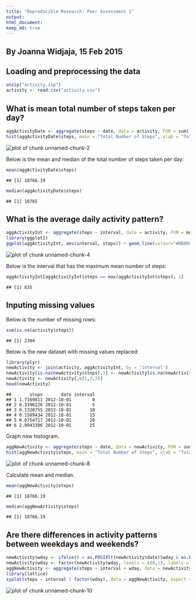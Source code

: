 ```yaml
---
title: "Reproducible Research: Peer Assessment 1"
output: 
html_document:
keep_md: true
---
```

## By Joanna Widjaja, 15 Feb 2015 

## Loading and preprocessing the data

```r
unzip("activity.zip")
activity <- read.csv("activity.csv")
```

## What is mean total number of steps taken per day?

```r
aggActivityDate <- aggregate(steps ~ date, data = activity, FUN = sum)
hist(aggActivityDate$steps, main = "Total Number of Steps", xlab = "Total Number of Steps by Day")
```

![plot of chunk unnamed-chunk-2](figure/unnamed-chunk-2-1.png) 

Below is the mean and median of the total number of steps taken per day:

```r
mean(aggActivityDate$steps)
```

```
## [1] 10766.19
```

```r
median(aggActivityDate$steps)
```

```
## [1] 10765
```

## What is the average daily activity pattern?

```r
aggActivityInt <- aggregate(steps ~ interval, data = activity, FUN = mean, na.rm = TRUE)
library(ggplot2)
ggplot(aggActivityInt, aes(interval, steps)) + geom_line(colour="#BB0000") + labs(title="Mean of Steps by Interval")
```

![plot of chunk unnamed-chunk-4](figure/unnamed-chunk-4-1.png) 

Below is the interval that has the maximum mean number of steps:

```r
aggActivityInt[aggActivityInt$steps == max(aggActivityInt$steps), 1]
```

```
## [1] 835
```

## Inputing missing values
Below is the number of missing rows:

```r
sum(is.na(activity$steps))
```

```
## [1] 2304
```

Below is the new dataset with missing values replaced:

```r
library(plyr)
newActivity <- join(activity, aggActivityInt, by = 'interval')
newActivity[is.na(newActivity$steps),1] <- newActivity[is.na(newActivity$steps),4]
newActivity <- newActivity[,c(1,2,3)]
head(newActivity)
```

```
##       steps       date interval
## 1 1.7169811 2012-10-01        0
## 2 0.3396226 2012-10-01        5
## 3 0.1320755 2012-10-01       10
## 4 0.1509434 2012-10-01       15
## 5 0.0754717 2012-10-01       20
## 6 2.0943396 2012-10-01       25
```

Graph new histogram.

```r
aggNewActivity <- aggregate(steps ~ date, data = newActivity, FUN = sum)
hist(aggNewActivity$steps, main = "Total Number of Steps", xlab = "Total Number of Steps by Day")
```

![plot of chunk unnamed-chunk-8](figure/unnamed-chunk-8-1.png) 

Calculate mean and median.

```r
mean(aggNewActivity$steps)
```

```
## [1] 10766.19
```

```r
median(aggNewActivity$steps)
```

```
## [1] 10766.19
```

## Are there differences in activity patterns between weekdays and weekends?

```r
newActivity$wday <- ifelse(0 < as.POSIXlt(newActivity$date)$wday & as.POSIXlt(newActivity$date)$wday < 6, 1, 0)
newActivity$wday <- factor(newActivity$wday, levels = c(0,1), labels = c("weekend", "weekday"))
aggNewActivity <- aggregate(steps ~ interval + wday, data = newActivity, FUN = mean)
library(lattice)
xyplot(steps ~ interval | factor(wday), data = aggNewActivity, aspect = 1/2,type = "l")
```

![plot of chunk unnamed-chunk-10](figure/unnamed-chunk-10-1.png) 

